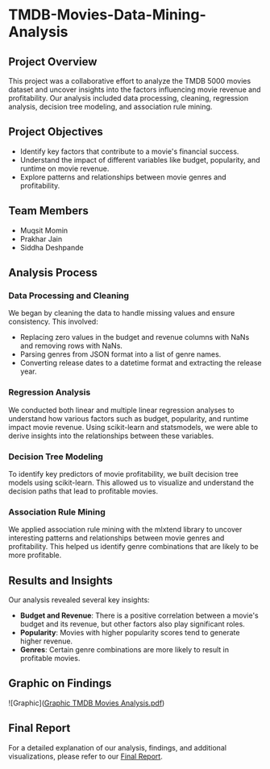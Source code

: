 # TMDB-Movies-Data-Mining-Analysis

## Project Overview

This project was a collaborative effort to analyze the TMDB 5000 movies dataset and uncover insights into the factors influencing movie revenue and profitability. Our analysis included data processing, cleaning, regression analysis, decision tree modeling, and association rule mining.

## Project Objectives

- Identify key factors that contribute to a movie's financial success.
- Understand the impact of different variables like budget, popularity, and runtime on movie revenue.
- Explore patterns and relationships between movie genres and profitability.

## Team Members

- Muqsit Momin
- Prakhar Jain
- Siddha Deshpande

## Analysis Process

### Data Processing and Cleaning
We began by cleaning the data to handle missing values and ensure consistency. This involved:
- Replacing zero values in the budget and revenue columns with NaNs and removing rows with NaNs.
- Parsing genres from JSON format into a list of genre names.
- Converting release dates to a datetime format and extracting the release year.

### Regression Analysis
We conducted both linear and multiple linear regression analyses to understand how various factors such as budget, popularity, and runtime impact movie revenue. Using scikit-learn and statsmodels, we were able to derive insights into the relationships between these variables.

### Decision Tree Modeling
To identify key predictors of movie profitability, we built decision tree models using scikit-learn. This allowed us to visualize and understand the decision paths that lead to profitable movies.

### Association Rule Mining
We applied association rule mining with the mlxtend library to uncover interesting patterns and relationships between movie genres and profitability. This helped us identify genre combinations that are likely to be more profitable.

## Results and Insights

Our analysis revealed several key insights:
- **Budget and Revenue**: There is a positive correlation between a movie's budget and its revenue, but other factors also play significant roles.
- **Popularity**: Movies with higher popularity scores tend to generate higher revenue.
- **Genres**: Certain genre combinations are more likely to result in profitable movies.

## Graphic on Findings

![Graphic]([Graphic TMDB Movies Analysis.pdf](https://github.com/MMomin92/TMDB-Movies-Data-Mining-Analysis/blob/614f860cc5870e4f4ba93ab9175951c804e34046/Graphic%20TMDB%20Movies%20Analysis.pdf))

## Final Report

For a detailed explanation of our analysis, findings, and additional visualizations, please refer to our [Final Report](link-to-final-report).


